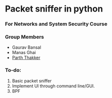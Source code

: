 # Packet sniffer in python
### For Networks and System Security Course

### Group Members

* Gaurav Bansal
* Manas Ghai
* [Parth Thakker](https://github.com/parthdt)

### To-do:

1. Basic packet sniffer
2. Implement UI through command line/GUI.
3. BPF

